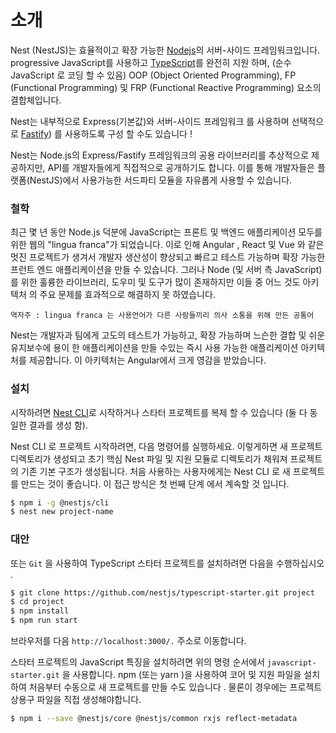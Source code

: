 # 소개
Nest (NestJS)는 효율적이고 확장 가능한 [Nodejs](https://nodejs.org/ko/)의 서버-사이드 프레임워크입니다.
progressive JavaScript를 사용하고 [TypeScript](https://www.typescriptlang.org/)를 완전히 지원 하며,
(순수 JavaScript 로 코딩 할 수 있음) OOP (Object Oriented Programming), FP (Functional Programming) 및 FRP (Functional Reactive Programming) 요소의 결합체입니다.

Nest는 내부적으로 Express(기본값)와 서버-사이드 프레임워크 를 사용하며 선택적으로 [Fastify](https://github.com/fastify/fastify)) 를 사용하도록 구성 할 수도 있습니다 !

Nest는 Node.js의 Express/Fastify 프레임워크의 공용 라이브러리를 추상적으로 제공하지만, API를 개발자들에게 직접적으로 공개하기도 합니다. 이를 통해 개발자들은 플랫폼(NestJS)에서 사용가능한 서드파티 모듈을 자유롭게 사용할 수 있습니다.

### 철학
최근 몇 년 동안 Node.js 덕분에 JavaScript는 프론트 및 백엔드 애플리케이션 모두를위한 웹의 "lingua franca"가 되었습니다.
이로 인해 Angular , React 및 Vue 와 같은 멋진 프로젝트가 생겨서 개발자 생산성이 향상되고 빠르고 테스트 가능하며 확장 가능한 프런트 엔드 애플리케이션을 만들 수 있습니다.
그러나 Node (및 서버 측 JavaScript)를 위한 훌륭한 라이브러리, 도우미 및 도구가 많이 존재하지만 이들 중 어느 것도 아키텍처 의 주요 문제를 효과적으로 해결하지 못 하였습니다.

`역자주 : lingua franca 는 사용언어가 다른 사람들끼리 의사 소통을 위해 만든 공통어`

Nest는 개발자과 팀에게 고도의 테스트가 가능하고, 확장 가능하며 느슨한 결합 및 쉬운 유지보수에 용이 ​​한 애플리케이션을 만들 수있는 즉시 사용 가능한 애플리케이션 아키텍처를 제공합니다.
이 아키텍처는 Angular에서 크게 영감을 받았습니다.

### 설치
시작하려면 [Nest CLI](https://docs.nestjs.com/cli/overview)로 시작하거나 스타터 프로젝트를 복제 할 수 있습니다 (둘 다 동일한 결과를 생성 함).

Nest CLI 로 프로젝트 시작하려면, 다음 명령어를 실행하세요.
이렇게하면 새 프로젝트 디렉토리가 생성되고 초기 핵심 Nest 파일 및 지원 모듈로 디렉토리가 채워져 프로젝트의 기존 기본 구조가 생성됩니다.
처음 사용하는 사용자에게는 Nest CLI 로 새 프로젝트를 만드는 것이 좋습니다. 이 접근 방식은 첫 번째 단계 에서 계속할 것 입니다.

```bash
$ npm i -g @nestjs/cli
$ nest new project-name
```

### 대안
또는 `Git` 을 사용하여 TypeScript 스타터 프로젝트를 설치하려면 다음을 수행하십시오 .
```bash
$ git clone https://github.com/nestjs/typescript-starter.git project
$ cd project
$ npm install
$ npm run start
```

브라우저를 다음 `http://localhost:3000/.` 주소로 이동합니다.

스타터 프로젝트의 JavaScript 특징을 설치하려면 위의 명령 순서에서 `javascript-starter.git` 을 사용합니다.
npm (또는 yarn )을 사용하여 코어 및 지원 파일을 설치하여 처음부터 수동으로 새 프로젝트를 만들 수도 있습니다 .
물론이 경우에는 프로젝트 상용구 파일을 직접 생성해야합니다.

```bash
$ npm i --save @nestjs/core @nestjs/common rxjs reflect-metadata
```

